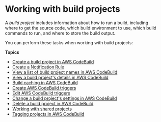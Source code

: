 # Working with build projects<a name="working-with-build-projects"></a>

A *build project* includes information about how to run a build, including where to get the source code, which build environment to use, which build commands to run, and where to store the build output\.

You can perform these tasks when working with build projects:

**Topics**
+ [Create a build project in AWS CodeBuild](create-project.md)
+ [Create a Notification Rule](notification-rule-create.md)
+ [View a list of build project names in AWS CodeBuild](view-project-list.md)
+ [View a build project's details in AWS CodeBuild](view-project-details.md)
+ [Build caching in AWS CodeBuild](build-caching.md)
+ [Create AWS CodeBuild triggers](trigger-create.md)
+ [Edit AWS CodeBuild triggers](triggers-edit.md)
+ [Change a build project's settings in AWS CodeBuild](change-project.md)
+ [Delete a build project in AWS CodeBuild](delete-project.md)
+ [Working with shared projects](project-sharing.md)
+ [Tagging projects in AWS CodeBuild](how-to-tag-project.md)